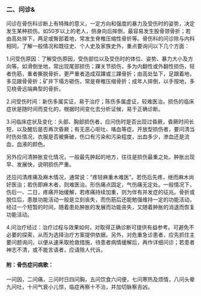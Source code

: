 ### 二、问诊&

问诊在骨伤科诊断上有特殊的意义，一定方向和强度的暴力及受伤时的姿势，决定发生某种损伤。如50岁以上的老人，侧身向后摔倒，最容易发生股骨颈骨折；若由高处摔下，两足或臀部着地，常发生脊椎压缩性骨折等。骨伤科的问诊除与内科相同，了解一般情况和既往史、个人史及家族史外，重点要询问以下几个方面：

1.问受伤原因：了解受伤原因，受伤部位以及受伤时的体位、姿势、暴力大小及方向等。如滑倒坐地，常出现尾部损伤；踝关节损伤，多为内翻性或外翻性损伤，轻者伤筋，重者撕脱骨折，更严重者造成双踝或三踝骨折；由高处坠下，足跟着地，多见跟骨骨折；矿井下塌方砸伤，常是脊椎压缩骨折；成年人摔倒，以手按地，多见桡骨远端典型的骨折。

2.问受伤时间：新伤多属实证，易于治疗；陈伤多属虚证，较难医治。损伤的临床症状是随时间而变化的，根据时间变化去分析证候，易于正确诊断。

3.问临床症状及变化：头部、胸部损伤者，应问伤时是否出现过昏厥，昏厥时间长短，以及醒后是否再次昏厥；有无恶心呕吐、咯血等症。开放型损伤者，要问清当时伤处情况，衣服是否被撕破，伤口有污染和污染程度，出血多少，渗血还是流血，血液的颜色。

另外应问清肿胀变化情况，一般最先肿起的地方，往往是损伤最重之处。肿胀出现早、发展快，说明损伤严重。

还应问清疼痛及麻木情况，通常说：“疼轻麻重木难医”。若伤后先疼，继而麻木尚好医治；若伤即麻木者，则难医治。形伤痛点固定，气伤痛无定处。一般情况下，伤后一、二日，疼痛开始缓解，若疼痛持续加重，则为伴有并发症的征兆。骨折或脱位后，患肢功能活动一般是立刻丧失，而伤筋后还能勉强维持一定的功能活动，经过一个短暂的时间，随着患处肿胀的发展而功能丧失，又随着肿胀的消退而恢复功能活动。

4.问治疗经过：治疗过程与效果如何，对取得正确诊断可提供有益参考。可避免不必要的探索，从而为选择治疗方案提供依据。另外，对危重急诊患者，应先抓住主要问题询问，以便从速釆取抢救措施，待患者病情缓解后，再作详细问诊；若患者神志不清，或不能言语者，应请陪人代诉。

#### 附：骨伤症问病歌：

一问因，二问痛，三问时日四问胸，五问饮食六问便，七问寒热及烦情，八问头晕九问吐，十问气衰小儿惊，临症再察十不治，并加切脉察吉凶。
